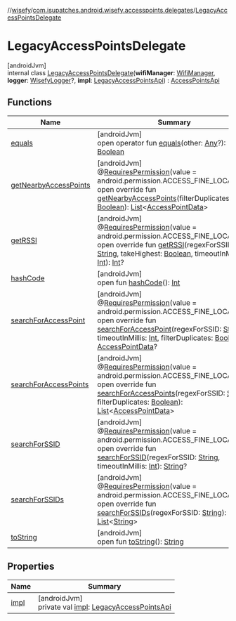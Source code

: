 //[wisefy](../../../index.md)/[com.isupatches.android.wisefy.accesspoints.delegates](../index.md)/[LegacyAccessPointsDelegate](index.md)

# LegacyAccessPointsDelegate

[androidJvm]\
internal class [LegacyAccessPointsDelegate](index.md)(**wifiManager**: [WifiManager](https://developer.android.com/reference/kotlin/android/net/wifi/WifiManager.html), **logger**: [WisefyLogger](../../com.isupatches.android.wisefy.logging/-wisefy-logger/index.md)?, **impl**: [LegacyAccessPointsApi](../-legacy-access-points-api/index.md)) : [AccessPointsApi](../../com.isupatches.android.wisefy.accesspoints/-access-points-api/index.md)

## Functions

| Name | Summary |
|---|---|
| [equals](../../com.isupatches.android.wisefy.wifi.delegates/-legacy-wifi-delegate/index.md#585090901%2FFunctions%2F1622544596) | [androidJvm]<br>open operator fun [equals](../../com.isupatches.android.wisefy.wifi.delegates/-legacy-wifi-delegate/index.md#585090901%2FFunctions%2F1622544596)(other: [Any](https://kotlinlang.org/api/latest/jvm/stdlib/kotlin/-any/index.html)?): [Boolean](https://kotlinlang.org/api/latest/jvm/stdlib/kotlin/-boolean/index.html) |
| [getNearbyAccessPoints](get-nearby-access-points.md) | [androidJvm]<br>@[RequiresPermission](https://developer.android.com/reference/kotlin/androidx/annotation/RequiresPermission.html)(value = android.permission.ACCESS_FINE_LOCATION)<br>open override fun [getNearbyAccessPoints](get-nearby-access-points.md)(filterDuplicates: [Boolean](https://kotlinlang.org/api/latest/jvm/stdlib/kotlin/-boolean/index.html)): [List](https://kotlinlang.org/api/latest/jvm/stdlib/kotlin.collections/-list/index.html)<[AccessPointData](../../com.isupatches.android.wisefy.accesspoints.entities/-access-point-data/index.md)> |
| [getRSSI](get-r-s-s-i.md) | [androidJvm]<br>@[RequiresPermission](https://developer.android.com/reference/kotlin/androidx/annotation/RequiresPermission.html)(value = android.permission.ACCESS_FINE_LOCATION)<br>open override fun [getRSSI](get-r-s-s-i.md)(regexForSSID: [String](https://kotlinlang.org/api/latest/jvm/stdlib/kotlin/-string/index.html), takeHighest: [Boolean](https://kotlinlang.org/api/latest/jvm/stdlib/kotlin/-boolean/index.html), timeoutInMillis: [Int](https://kotlinlang.org/api/latest/jvm/stdlib/kotlin/-int/index.html)): [Int](https://kotlinlang.org/api/latest/jvm/stdlib/kotlin/-int/index.html)? |
| [hashCode](../../com.isupatches.android.wisefy.wifi.delegates/-legacy-wifi-delegate/index.md#1794629105%2FFunctions%2F1622544596) | [androidJvm]<br>open fun [hashCode](../../com.isupatches.android.wisefy.wifi.delegates/-legacy-wifi-delegate/index.md#1794629105%2FFunctions%2F1622544596)(): [Int](https://kotlinlang.org/api/latest/jvm/stdlib/kotlin/-int/index.html) |
| [searchForAccessPoint](search-for-access-point.md) | [androidJvm]<br>@[RequiresPermission](https://developer.android.com/reference/kotlin/androidx/annotation/RequiresPermission.html)(value = android.permission.ACCESS_FINE_LOCATION)<br>open override fun [searchForAccessPoint](search-for-access-point.md)(regexForSSID: [String](https://kotlinlang.org/api/latest/jvm/stdlib/kotlin/-string/index.html), timeoutInMillis: [Int](https://kotlinlang.org/api/latest/jvm/stdlib/kotlin/-int/index.html), filterDuplicates: [Boolean](https://kotlinlang.org/api/latest/jvm/stdlib/kotlin/-boolean/index.html)): [AccessPointData](../../com.isupatches.android.wisefy.accesspoints.entities/-access-point-data/index.md)? |
| [searchForAccessPoints](search-for-access-points.md) | [androidJvm]<br>@[RequiresPermission](https://developer.android.com/reference/kotlin/androidx/annotation/RequiresPermission.html)(value = android.permission.ACCESS_FINE_LOCATION)<br>open override fun [searchForAccessPoints](search-for-access-points.md)(regexForSSID: [String](https://kotlinlang.org/api/latest/jvm/stdlib/kotlin/-string/index.html), filterDuplicates: [Boolean](https://kotlinlang.org/api/latest/jvm/stdlib/kotlin/-boolean/index.html)): [List](https://kotlinlang.org/api/latest/jvm/stdlib/kotlin.collections/-list/index.html)<[AccessPointData](../../com.isupatches.android.wisefy.accesspoints.entities/-access-point-data/index.md)> |
| [searchForSSID](search-for-s-s-i-d.md) | [androidJvm]<br>@[RequiresPermission](https://developer.android.com/reference/kotlin/androidx/annotation/RequiresPermission.html)(value = android.permission.ACCESS_FINE_LOCATION)<br>open override fun [searchForSSID](search-for-s-s-i-d.md)(regexForSSID: [String](https://kotlinlang.org/api/latest/jvm/stdlib/kotlin/-string/index.html), timeoutInMillis: [Int](https://kotlinlang.org/api/latest/jvm/stdlib/kotlin/-int/index.html)): [String](https://kotlinlang.org/api/latest/jvm/stdlib/kotlin/-string/index.html)? |
| [searchForSSIDs](search-for-s-s-i-ds.md) | [androidJvm]<br>@[RequiresPermission](https://developer.android.com/reference/kotlin/androidx/annotation/RequiresPermission.html)(value = android.permission.ACCESS_FINE_LOCATION)<br>open override fun [searchForSSIDs](search-for-s-s-i-ds.md)(regexForSSID: [String](https://kotlinlang.org/api/latest/jvm/stdlib/kotlin/-string/index.html)): [List](https://kotlinlang.org/api/latest/jvm/stdlib/kotlin.collections/-list/index.html)<[String](https://kotlinlang.org/api/latest/jvm/stdlib/kotlin/-string/index.html)> |
| [toString](../../com.isupatches.android.wisefy.wifi.delegates/-legacy-wifi-delegate/index.md#1616463040%2FFunctions%2F1622544596) | [androidJvm]<br>open fun [toString](../../com.isupatches.android.wisefy.wifi.delegates/-legacy-wifi-delegate/index.md#1616463040%2FFunctions%2F1622544596)(): [String](https://kotlinlang.org/api/latest/jvm/stdlib/kotlin/-string/index.html) |

## Properties

| Name | Summary |
|---|---|
| [impl](impl.md) | [androidJvm]<br>private val [impl](impl.md): [LegacyAccessPointsApi](../-legacy-access-points-api/index.md) |
